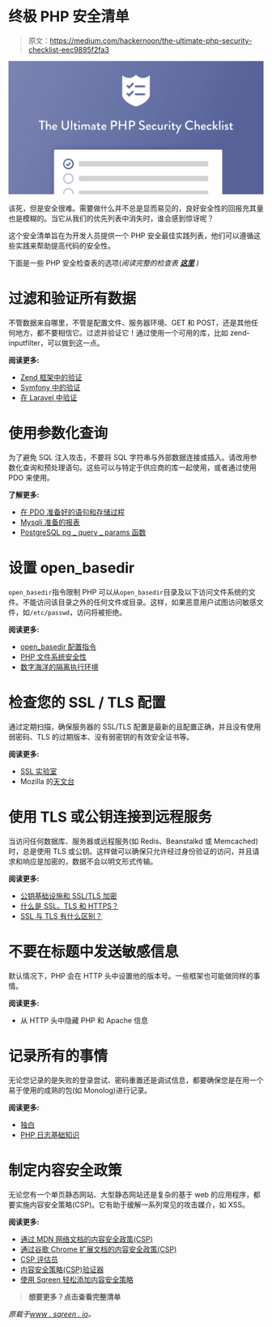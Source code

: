 # 终极 PHP 安全清单

> 原文：<https://medium.com/hackernoon/the-ultimate-php-security-checklist-eec9895f2fa3>

![](img/6b37d37f27d27def2c49276d2d6c7e3f.png)

该死，但是安全很难。需要做什么并不总是显而易见的，良好安全性的回报充其量也是模糊的。当它从我们的优先列表中消失时，谁会感到惊讶呢？

这个安全清单旨在为开发人员提供一个 PHP 安全最佳实践列表，他们可以遵循这些实践来帮助提高代码的安全性。

下面是一些 PHP 安全检查表的选项(*阅读完整的检查表* [***这里***](https://www.sqreen.io/checklists/php-security-checklist) *)*

# 过滤和验证所有数据

不管数据来自哪里，不管是配置文件、服务器环境、GET 和 POST，还是其他任何地方，都不要相信它。过滤并验证它！通过使用一个可用的库，比如 zend-inputfilter，可以做到这一点。

**阅读更多:**

*   [Zend 框架中的验证](https://framework.zend.com/blog/2017-06-13-zend-validator.html)
*   [Symfony 中的验证](https://symfony.com/doc/current/validation.html)
*   [在 Laravel 中验证](https://laravel.com/docs/5.6/validation)

# 使用参数化查询

为了避免 SQL 注入攻击，不要将 SQL 字符串与外部数据连接或插入。请改用参数化查询和预处理语句。这些可以与特定于供应商的库一起使用，或者通过使用 PDO 来使用。

**了解更多:**

*   [在 PDO 准备好的语句和存储过程](https://secure.php.net/manual/en/pdo.prepared-statements.php)
*   [Mysqli 准备的报表](https://secure.php.net/manual/de/mysqli.quickstart.prepared-statements.php)
*   [PostgreSQL pg _ query _ params 函数](https://secure.php.net/manual/en/function.pg-query-params.php)

# 设置 open_basedir

`open_basedir`指令限制 PHP 可以从`open_basedir`目录及以下访问文件系统的文件。不能访问该目录之外的任何文件或目录。这样，如果恶意用户试图访问敏感文件，如`/etc/passwd`，访问将被拒绝。

**阅读更多:**

*   [open_basedir 配置指令](https://secure.php.net/manual/en/ini.core.php#ini.open-basedir)
*   [PHP 文件系统安全性](https://secure.php.net/manual/en/security.filesystem.php)
*   [数字海洋的隔离执行环境](https://www.digitalocean.com/community/tutorials/7-security-measures-to-protect-your-servers#isolated-execution-environments)

# 检查您的 SSL / TLS 配置

通过定期扫描，确保服务器的 SSL/TLS 配置是最新的且配置正确，并且没有使用弱密码、TLS 的过期版本、没有弱密钥的有效安全证书等。

**阅读更多:**

*   [SSL 实验室](https://www.ssllabs.com/)
*   Mozilla 的[天文台](https://observatory.mozilla.org/)

# 使用 TLS 或公钥连接到远程服务

当访问任何数据库、服务器或远程服务(如 Redis、Beanstalkd 或 Memcached)时，总是使用 TLS 或公钥。这样做可以确保只允许经过身份验证的访问，并且请求和响应是加密的，数据不会以明文形式传输。

**阅读更多:**

*   [公钥基础设施和 SSL/TLS 加密](https://www.digitalocean.com/community/tutorials/7-security-measures-to-protect-your-servers#public-key-infrastructure-and-ssltls-encryption)
*   [什么是 SSL、TLS 和 HTTPS？](https://www.websecurity.symantec.com/security-topics/what-is-ssl-tls-https)
*   [SSL 与 TLS 有什么区别？](https://www.globalsign.com/en/blog/ssl-vs-tls-difference/)

# 不要在标题中发送敏感信息

默认情况下，PHP 会在 HTTP 头中设置他的版本号。一些框架也可能做同样的事情。

**阅读更多:**

*   从 HTTP 头中隐藏 PHP 和 Apache 信息

# 记录所有的事情

无论您记录的是失败的登录尝试、密码重置还是调试信息，都要确保您是在用一个易于使用的成熟的包(如 Monolog)进行记录。

**阅读更多:**

*   [独白](https://github.com/Seldaek/monolog)
*   [PHP 日志基础知识](https://www.loggly.com/ultimate-guide/php-logging-basics/)

# 制定内容安全政策

无论您有一个单页静态网站、大型静态网站还是复杂的基于 web 的应用程序，都要实施内容安全策略(CSP)。它有助于缓解一系列常见的攻击媒介，如 XSS。

**阅读更多:**

*   [通过 MDN 网络文档的内容安全政策(CSP)](https://developer.mozilla.org/en-US/docs/Web/HTTP/CSP)
*   [通过谷歌 Chrome 扩展文档的内容安全政策(CSP)](https://developer.chrome.com/extensions/contentSecurityPolicy)
*   [CSP 评估员](https://csp-evaluator.withgoogle.com/)
*   [内容安全策略(CSP)验证器](https://cspvalidator.org/#url=https://cspvalidator.org/)
*   [使用 Sqreen 轻松添加内容安全策略](https://www.sqreen.io/)

> **想要更多？点击查看完整清单**

*原载于*[*www . sqreen . io*](https://www.sqreen.io/checklists/php-security-checklist)*。*